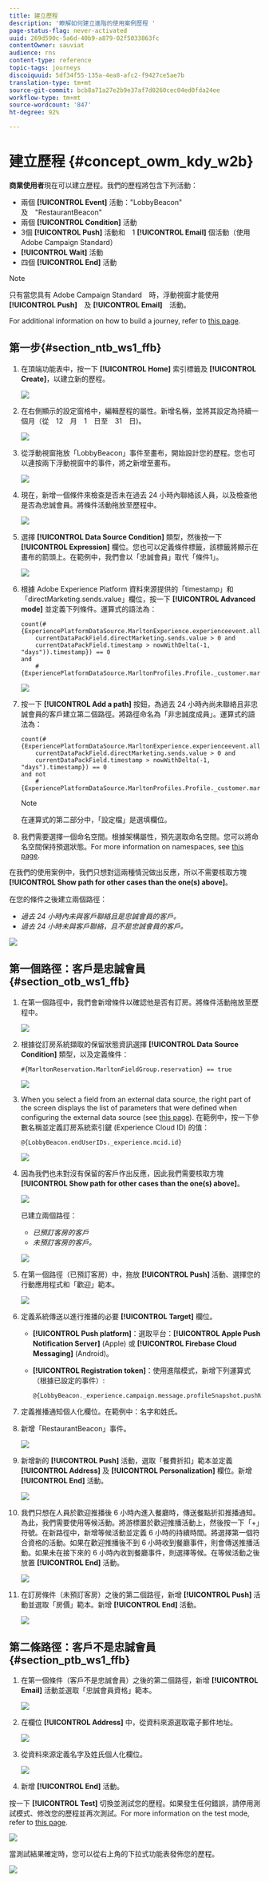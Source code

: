 ```yaml
---
title: 建立歷程
description: '瞭解如何建立進階的使用案例歷程 '
page-status-flag: never-activated
uuid: 269d590c-5a6d-40b9-a879-02f5033863fc
contentOwner: sauviat
audience: rns
content-type: reference
topic-tags: journeys
discoiquuid: 5df34f55-135a-4ea8-afc2-f9427ce5ae7b
translation-type: tm+mt
source-git-commit: bcb8a71a27e2b9e37af7d0260cec04ed0fda24ee
workflow-type: tm+mt
source-wordcount: '847'
ht-degree: 92%

---
```



# 建立歷程 {#concept_owm_kdy_w2b}

**商業使用者**&#x200B;現在可以建立歷程。我們的歷程將包含下列活動：

* 兩個 **[!UICONTROL Event]** 活動：&quot;LobbyBeacon&quot;　及　&quot;RestaurantBeacon&quot;
* 兩個 **[!UICONTROL Condition]** 活動
* 3個 **[!UICONTROL Push]** 活動和　1 **[!UICONTROL Email]** 個活動（使用　Adobe Campaign Standard）
* **[!UICONTROL Wait]** 活動
* 四個 **[!UICONTROL End]** 活動

>[!NOTE]
>
>只有當您具有 Adobe Campaign Standard　時，浮動視窗才能使用　**[!UICONTROL Push]**　及 **[!UICONTROL Email]**　活動。

For additional information on how to build a journey, refer to [this page](../building-journeys/journey.md).

## 第一步{#section_ntb_ws1_ffb}

1. 在頂端功能表中，按一下 **[!UICONTROL Home]** 索引標籤及 **[!UICONTROL Create]**，以建立新的歷程。

   ![](../assets/journey31.png)

1. 在右側顯示的設定窗格中，編輯歷程的屬性。新增名稱，並將其設定為持續一個月（從　12　月　1　日至　31　日)。

   ![](../assets/journeyuc2_12.png)

1. 從浮動視窗拖放「LobbyBeacon」事件至畫布，開始設計您的歷程。您也可以連按兩下浮動視窗中的事件，將之新增至畫布。

   ![](../assets/journeyuc2_13.png)

1. 現在，新增一個條件來檢查是否未在過去 24 小時內聯絡該人員，以及檢查他是否為忠誠會員。將條件活動拖放至歷程中。

   ![](../assets/journeyuc2_14.png)

1. 選擇 **[!UICONTROL Data Source Condition]** 類型，然後按一下 **[!UICONTROL Expression]** 欄位。您也可以定義條件標籤，該標籤將顯示在畫布的箭頭上。在範例中，我們會以「忠誠會員」取代「條件1」。

   ![](../assets/journeyuc2_15.png)

1. 根據 Adobe Experience Platform 資料來源提供的「timestamp」和「directMarketing.sends.value」欄位，按一下 **[!UICONTROL Advanced mode]** 並定義下列條件。運算式的語法為：

   ```
   count(#{ExperiencePlatformDataSource.MarltonExperience.experienceevent.all(
       currentDataPackField.directMarketing.sends.value > 0 and
       currentDataPackField.timestamp > nowWithDelta(-1, "days")).timestamp}) == 0
   and
       #{ExperiencePlatformDataSource.MarltonProfiles.Profile._customer.marlton.loyaltyMember}
   ```

   ![](../assets/journeyuc2_30.png)

1. 按一下 **[!UICONTROL Add a path]** 按鈕，為過去 24 小時內尚未聯絡且非忠誠會員的客戶建立第二個路徑。將路徑命名為「非忠誠度成員」。運算式的語法為：

   ```
   count(#{ExperiencePlatformDataSource.MarltonExperience.experienceevent.all(
       currentDataPackField.directMarketing.sends.value > 0 and
       currentDataPackField.timestamp > nowWithDelta(-1, "days").timestamp}) == 0
   and not
       #{ExperiencePlatformDataSource.MarltonProfiles.Profile._customer.marlton.loyaltyMember}
   ```

   >[!NOTE]
   >
   >在運算式的第二部分中，「設定檔」是選填欄位。

1. 我們需要選擇一個命名空間。根據架構屬性，預先選取命名空間。您可以將命名空間保持預選狀態。For more information on namespaces, see [this page](../event/selecting-the-namespace.md).

在我們的使用案例中，我們只想對這兩種情況做出反應，所以不需要核取方塊 **[!UICONTROL Show path for other cases than the one(s) above]**。

在您的條件之後建立兩個路徑：

* _過去 24 小時內未與客戶聯絡且是忠誠會員的客戶。_
* _過去 24 小時未與客戶聯絡，且不是忠誠會員的客戶。_

![](../assets/journeyuc2_16.png)

## 第一個路徑：客戶是忠誠會員 {#section_otb_ws1_ffb}

1. 在第一個路徑中，我們會新增條件以確認他是否有訂房。將條件活動拖放至歷程中。

   ![](../assets/journeyuc2_17.png)

1. 根據從訂房系統擷取的保留狀態資訊選擇 **[!UICONTROL Data Source Condition]** 類型，以及定義條件：

   ```
   #{MarltonReservation.MarltonFieldGroup.reservation} == true
   ```

   ![](../assets/journeyuc2_18.png)

1. When you select a field from an external data source, the right part of the screen displays the list of parameters that were defined when configuring the external data source (see [this page](../usecase/configuring-the-data-sources.md)). 在範例中，按一下參數名稱並定義訂房系統索引鍵 (Experience Cloud ID) 的值：

   ```
   @{LobbyBeacon.endUserIDs._experience.mcid.id}
   ```

   ![](../assets/journeyuc2_19.png)

1. 因為我們也未對沒有保留的客戶作出反應，因此我們需要核取方塊 **[!UICONTROL Show path for other cases than the one(s) above]**。

   ![](../assets/journeyuc2_20.png)

   已建立兩個路徑：

   * _已預訂客房的客戶_
   * _未預訂客房的客戶。_

   ![](../assets/journeyuc2_21.png)

1. 在第一個路徑（已預訂客房）中，拖放 **[!UICONTROL Push]** 活動、選擇您的行動應用程式和「歡迎」範本。

   ![](../assets/journeyuc2_22.png)

1. 定義系統傳送以進行推播的必要 **[!UICONTROL Target]** 欄位。

   * **[!UICONTROL Push platform]**：選取平台：**[!UICONTROL Apple Push Notification Server]** (Apple) 或 **[!UICONTROL Firebase Cloud Messaging]** (Android)。
   * **[!UICONTROL Registration token]**：使用進階模式，新增下列運算式（根據已設定的事件）:

      ```
      @{LobbyBeacon._experience.campaign.message.profileSnapshot.pushNotificationTokens.first().token}
      ```

1. 定義推播通知個人化欄位。在範例中：名字和姓氏。

1. 新增「RestaurantBeacon」事件。

   ![](../assets/journeyuc2_23.png)

1. 新增新的 **[!UICONTROL Push]** 活動，選取「餐費折扣」範本並定義 **[!UICONTROL Address]** 及 **[!UICONTROL Personalization]** 欄位。新增 **[!UICONTROL End]** 活動。

   ![](../assets/journeyuc2_24.png)

1. 我們只想在人員於歡迎推播後 6 小時內進入餐廳時，傳送餐點折扣推播通知。為此，我們需要使用等候活動。將游標置於歡迎推播活動上，然後按一下「+」符號。在新路徑中，新增等候活動並定義 6 小時的持續時間。將選擇第一個符合資格的活動。如果在歡迎推播後不到 6 小時收到餐廳事件，則會傳送推播活動。如果未在接下來的 6 小時內收到餐廳事件，則選擇等候。在等候活動之後放置 **[!UICONTROL End]** 活動。

   ![](../assets/journeyuc2_31.png)

1. 在訂房條件（未預訂客房）之後的第二個路徑，新增 **[!UICONTROL Push]** 活動並選取「房價」範本。新增 **[!UICONTROL End]** 活動。

   ![](../assets/journeyuc2_25.png)

## 第二條路徑：客戶不是忠誠會員{#section_ptb_ws1_ffb}

1. 在第一個條件（客戶不是忠誠會員）之後的第二個路徑，新增 **[!UICONTROL Email]** 活動並選取「忠誠會員資格」範本。

   ![](../assets/journeyuc2_26.png)

1. 在欄位 **[!UICONTROL Address]** 中，從資料來源選取電子郵件地址。

   ![](../assets/journeyuc2_27.png)

1. 從資料來源定義名字及姓氏個人化欄位。

   ![](../assets/journeyuc2_28.png)

1. 新增 **[!UICONTROL End]** 活動。

按一下 **[!UICONTROL Test]** 切換並測試您的歷程。如果發生任何錯誤，請停用測試模式、修改您的歷程並再次測試。For more information on the test mode, refer to [this page](../building-journeys/testing-the-journey.md).

![](../assets/journeyuc2_32bis.png)

當測試結果確定時，您可以從右上角的下拉式功能表發佈您的歷程。

![](../assets/journeyuc2_32.png)
